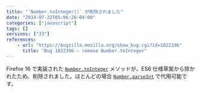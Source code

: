 ```yaml
---
title: "`Number.toInteger()` が削除されました"
date: "2014-07-22T05:06:26-04:00"
categories: ["javascript"]
tags: []
versions: ["33"]
references:
    - url: "https://bugzilla.mozilla.org/show_bug.cgi?id=1022396"
      title: "Bug 1022396 – remove Number.toInteger"
---
```

Firefox 16 で実装された [`Number.toInteger`](https://developer.mozilla.org/docs/Web/JavaScript/Reference/Global_Objects/Number/toInteger) メソッドが、ES6 仕様草案から除かれたため、削除されました。ほとんどの場合 [`Number.parseInt`](https://developer.mozilla.org/docs/Web/JavaScript/Reference/Global_Objects/Number/parseInt) で代用可能です。

